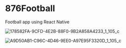 # 876Football
Football app using React Native

![178582FA-9CFD-4E2B-88F0-9B2A858A4233_1_105_c](https://github.com/tumekie1999/876Football/assets/89099469/4ae2a7e9-b55d-4cfe-8f92-bbea58dc0987)

![A9D50AB1-C96C-4D46-9EE0-A97E95F3320D_1_105_c](https://github.com/tumekie1999/876Football/assets/89099469/9904a660-a29c-41a7-b37b-83b4fb500158)

